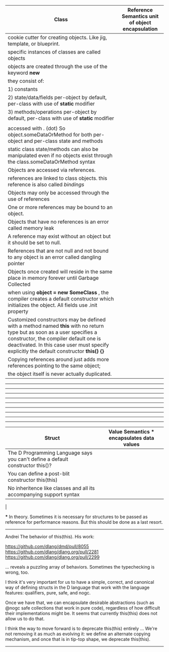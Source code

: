 

| __Class__  | __Reference Semantics__   unit of object encapsulation   |
| ------ | ------ |
| cookie cutter for creating objects. Like jig, template, or blueprint. |
| specific instances of classes are called objects |
| objects are created through the use of the keyword __new__ |
| they consist of: |
| 1) constants |
| 2) state/data/fields per-object by default, per-class with use of __static__ modifier |
| 3) methods/operations per-object by default, per-class with use of __static__ modifier |
|    |
| accessed with . (dot)  So object.someDataOrMethod for both per-object and per-class state and methods |
| static class state/methods can also be manipulated even if no objects exist through the class.someDataOrMethod syntax | 
| Objects are accessed via references. |
| references are linked to class objects. this reference is also called _bindings_  |
| Objects may only be accessed through the use of references |
| One or more references may be bound to an object.  |
| Objects that have no references is an error called memory leak |
| A reference may exist without an object but it should be set to null.  |
| References that are not null and not bound to any object is an error called dangling pointer |
| Objects once created will reside in the same place in memory forever until Garbage Collected |
| when using __object = new SomeClass__ , the compiler creates a default constructor which initializes the object. All fields use .init property |
| Customized constructors may be defined with a method named __this__ with no return type but as soon as a user specifies a constructor, the compiler default one is deactivated. In this case user must specify explicitly the default constructor  __this() {}__    |
| Copying references around just adds more references pointing to the same object;
the object itself is never actually duplicated. |

***
***
***
***
***
---
---
---
---







| __Struct__  | __Value Semantics *__  encapsulates data values |
| ------ | ------ |
| The D Programming Language says you can't define a default constructor this()?  |
| You can define a post-blit constructor this(this)  |
| No inheritence like classes and all its accompanying support syntax |
|



__*__ In theory. Sometimes it is necessary for structures to be passed as reference for performance reasons. But this should be done as a last resort. 








--------------------------------------------------------------------------------------------------------

Andrei 
The behavior of this(this). His work:

https://github.com/dlang/dmd/pull/8055
https://github.com/dlang/dlang.org/pull/2281
https://github.com/dlang/dlang.org/pull/2299

... reveals a puzzling array of behaviors. Sometimes the typechecking is wrong, too.

I think it's very important for us to have a simple, correct, and canonical way of defining structs in the D language that work with the language features: qualifiers, pure, safe, and nogc.

Once we have that, we can encapsulate desirable abstractions (such as @nogc safe collections that work in pure code), regardless of how difficult their implementations might be. It seems that currently this(this) does not allow us to do that.

I think the way to move forward is to deprecate this(this) entirely 
...
We're not removing it as much as evolving it: we define an alternate copying mechanism, and once that is in tip-top shape, we deprecate this(this).



--------------------------------------------------------------------------------------------------------



